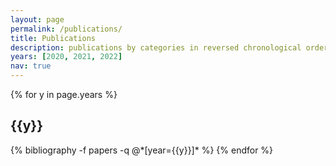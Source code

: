 ```yaml
---
layout: page
permalink: /publications/
title: Publications
description: publications by categories in reversed chronological order.
years: [2020, 2021, 2022]
nav: true
---
```


<div class="publications">

{% for y in page.years %}
  <h2 class="year">{{y}}</h2>
  {% bibliography -f papers -q @*[year={{y}}]* %}
{% endfor %}

</div>

